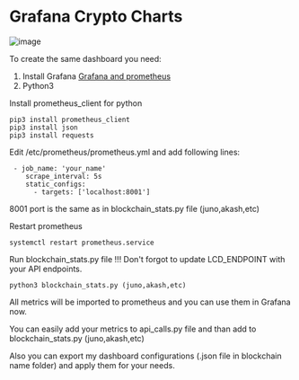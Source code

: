 # Grafana Crypto Charts
![image](https://user-images.githubusercontent.com/89855562/136545701-33d3d2b0-9721-4188-8e63-3eba4276577a.png)

To create the same dashboard you need:
1. Install Grafana [Grafana and prometheus](https://github.com/CyberObiOne/node-monitoring-setup)
2. Python3

Install prometheus_client for python

```
pip3 install prometheus_client
pip3 install json
pip3 install requests
```

Edit /etc/prometheus/prometheus.yml and add following lines:

```
 - job_name: 'your_name'
    scrape_interval: 5s
    static_configs:
      - targets: ['localhost:8001']
```
8001 port is the same as in blockchain_stats.py file (juno,akash,etc)


Restart prometheus 

```
systemctl restart prometheus.service
```

Run blockchain_stats.py file
!!! Don't forgot to update LCD_ENDPOINT with your API endpoints. 

```
python3 blockchain_stats.py (juno,akash,etc)
```

All metrics will be imported to prometheus and you can use them in Grafana now.

You can easily add your metrics to api_calls.py file and than add to blockchain_stats.py (juno,akash,etc)

Also you can export my dashboard configurations (.json file in blockchain name folder) and apply them for your needs.
